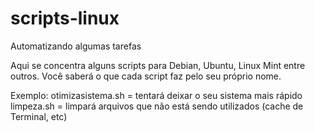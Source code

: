 # scripts-linux
Automatizando algumas tarefas

Aqui se concentra alguns scripts para Debian, Ubuntu, Linux Mint entre outros. Você saberá o que cada script
faz pelo seu próprio nome.

Exemplo: 
    otimizasistema.sh = tentará deixar o seu sistema mais rápido
    limpeza.sh = limpará arquivos que não está sendo utilizados (cache de Terminal, etc)


